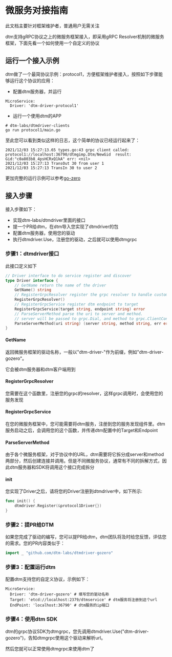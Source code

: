 # 微服务对接指南

此文档主要针对框架维护者，普通用户无需关注

dtm支持gRPC协议之上的微服务框架接入，即采用gRPC Resolver机制的微服务框架，下面先看一个如何使用一个自定义的协议

## 运行一个接入示例
dtm做了一个最简协议示例：protocol1，方便框架维护者接入，按照如下步骤能够运行这个协议的应用：

- 配置dtm服务器，并运行
```
MicroService:
  Driver: 'dtm-driver-protocol1'
```
- 运行一个使用dtm的APP
```
# dtm-labs/dtmdriver-clients
go run protocol1/main.go
```

至此您可以看到类似这样的日志，这个简单的协议已经运行起来了：
```
2021/12/03 15:27:13.65 types.go:43 grpc client called: protocol1://localhost:36790/dtmgimp.Dtm/NewGid  result: Gid:"c0a803b8_4psHCRxQ1kA" err: <nil>
2021/12/03 15:27:13 TransOut 30 from user 1
2021/12/03 15:27:13 TransIn 30 to user 2
```

更加完整的运行示例可以参考[go-zero](./gozero)

## 接入步骤

接入步骤如下：
- 实现dtm-labs/dtmdriver里面的接口
- 提一个PR给dtm，在dtm导入您实现了dtmdriver的包
- 配置dtm服务器，使用您的驱动
- 执行dtmdriver.Use，注册您的驱动，之后就可以使用dtmgrpc

### 步骤1：dtmdriver接口
此接口定义如下
``` go
// Driver interface to do service register and discover
type Driver interface {
	// GetName return the name of the driver
	GetName() string
	// RegisterGrpcResolver register the grpc resolver to handle custom scheme
	RegisterGrpcResolver()
	// RegisterGrpcService register dtm endpoint to target
	RegisterGrpcService(target string, endpoint string) error
	// ParseServerMethod parse the uri to server and method.
	// server will be passed to grpc.Dial, and method to grpc.ClientConn.invoke
	ParseServerMethod(uri string) (server string, method string, err error)
}
```

#### GetName
返回微服务框架的驱动名称，一般以"dtm-driver-"作为前缀，例如"dtm-driver-gozero"。

它会被dtm服务器和dtm客户端用到

#### RegisterGrpcResolver
您需要在这个函数里，注册您的grpc的resolver，这样grpc调用时，会使用您的服务发现

#### RegisterGrpcService
在您的微服务框架中，您可能需要将dtm服务，注册到您的服务发现组件里。dtm服务启动之后，会调用您的这个函数，并传递dtm配置中的Target和Endpoint

#### ParseServerMethod
由于各个微服务框架，对于协议中的URL，dtm需要将它拆分成server和method两部分，然后创建连接并调用。但是不同微服务协议，通常有不同的拆解方式，因此dtm服务器和SDK将调用这个接口完成拆分

#### init
您实现了Driver之后，请将您的Driver注册到dtmdriver中，如下所示:
``` go
func init() {
	dtmdriver.Register(&protocol1Driver{})
}
```

### 步骤2：提PR给DTM
如果您完成了驱动的编写，您可以提PR给dtm，dtm团队将及时给您反馈，评估您的需求。您的PR内容类似于：
``` go
import _ "github.com/dtm-labs/dtmdriver-gozero"
```

### 步骤3：配置运行dtm
配置dtm支持您的自定义协议，示例如下：
```
MicroService:
  Driver: 'dtm-driver-gozero' # 填写您的驱动名称
  Target: 'etcd://localhost:2379/dtmservice' # dtm服务将注册到这个url
  EndPoint: 'localhost:36790' # dtm服务的ip端口
```

### 步骤4：使用dtm SDK
dtm的grpc协议SDK为dtmgrpc，您先调用dtmdriver.Use("dtm-driver-gozero")，告知dtmgrpc使用这个驱动来解析url。

然后您就可以正常使用dtmgrpc来使用dtm了